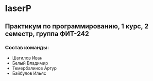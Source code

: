 # laserP
## Практикум по программированию, 1 курс, 2 семестр, группа ФИТ-242

### Состав команды:
- Шатилов Иван
- Белый Владимир
- Темербалинов Артур
- Байбулов Ильяс
